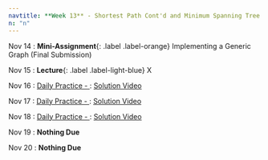 ```yaml
---
navtitle: **Week 13** - Shortest Path Cont'd and Minimum Spanning Tree
n: "n"
---
```


Nov 14
: **Mini-Assignment**{: .label .label-orange} Implementing a Generic Graph (Final Submission)

Nov 15
: **Lecture**{: .label .label-light-blue} X

Nov 16
: [Daily Practice - ](https://leetcode.com/problems/)
    : [Solution Video]()

Nov 17
: [Daily Practice - ](https://leetcode.com/problems/)
    : [Solution Video]()

Nov 18
: [Daily Practice - ](https://leetcode.com/problems/)
    : [Solution Video]()

Nov 19
: **Nothing Due**

Nov 20
: **Nothing Due**

